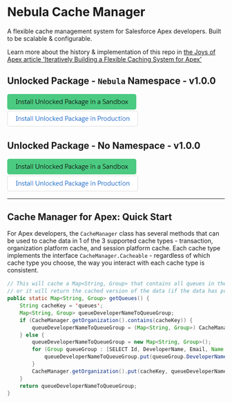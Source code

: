# Nebula Cache Manager

A flexible cache management system for Salesforce Apex developers. Built to be scalable & configurable.

Learn more about the history & implementation of this repo in [the Joys of Apex article 'Iteratively Building a Flexible Caching System for Apex'](https://www.jamessimone.net/blog/joys-of-apex/iteratively-building-a-flexible-caching-system/)

## Unlocked Package - `Nebula` Namespace - v1.0.0

[![Install Unlocked Package (Nebula namespace) in a Sandbox](./images/btn-install-unlocked-package-sandbox.png)](https://test.salesforce.com/packaging/installPackage.apexp?p0=04t5Y0000015n6rQAA)
[![Install Unlocked Package (Nebula namespace) in Production](./images/btn-install-unlocked-package-production.png)](https://login.salesforce.com/packaging/installPackage.apexp?p0=04t5Y0000015n6rQAA)

## Unlocked Package - No Namespace - v1.0.0

[![Install Unlocked Package (no namespace) in a Sandbox](./images/btn-install-unlocked-package-sandbox.png)](https://test.salesforce.com/packaging/installPackage.apexp?p0=04t5Y0000015n6hQAA)
[![Install Unlocked Package (no namespace) in Production](./images/btn-install-unlocked-package-production.png)](https://login.salesforce.com/packaging/installPackage.apexp?p0=04t5Y0000015n6hQAA)

---

## Cache Manager for Apex: Quick Start

For Apex developers, the `CacheManager` class has several methods that can be used to cache data in 1 of the 3 supported cache types - transaction, organization platform cache, and session platform cache. Each cache type implements the interface `CacheManager.Cacheable` - regardless of which cache type you choose, the way you interact with each cache type is consistent.

```java
// This will cache a Map<String, Group> that contains all queues in the current org (if the data has not been cached)
// or it will return the cached version of the data (if the data has previously been cached)
public static Map<String, Group> getQueues() {
    String cacheKey = 'queues';
    Map<String, Group> queueDeveloperNameToQueueGroup;
    if (CacheManager.getOrganization().contains(cacheKey)) {
        queueDeveloperNameToQueueGroup = (Map<String, Group>) CacheManager.getOrganization().get(cacheKey);
    } else {
        queueDeveloperNameToQueueGroup = new Map<String, Group>();
        for (Group queueGroup : [SELECT Id, DeveloperName, Email, Name FROM Group WHERE Type = 'Queue']) {
            queueDeveloperNameToQueueGroup.put(queueGroup.DeveloperName, queueGroup);
        }
        CacheManager.getOrganization().put(cacheKey, queueDeveloperNameToQueueGroup);
    }
    return queueDeveloperNameToQueueGroup;
}
```
